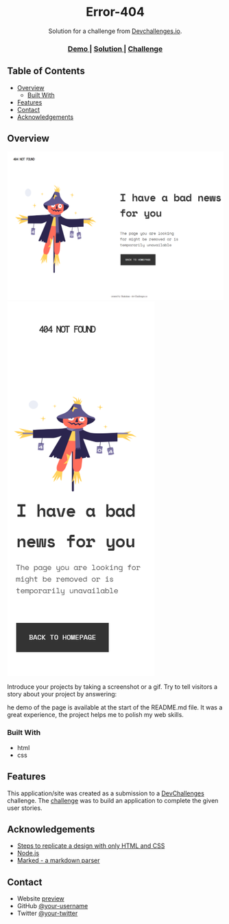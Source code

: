 <!-- Please update value in the {}  -->

<h1 align="center">Error-404</h1>

<div align="center">
   Solution for a challenge from  <a href="http://devchallenges.io" target="_blank">Devchallenges.io</a>.
</div>

<div align="center">
  <h3>
    <a href="https://{your-demo-link.your-domain}">
      Demo
    </a>
    <span> | </span>
    <a href="https://{your-url-to-the-solution}">
      Solution
    </a>
    <span> | </span>
    <a href="https://devchallenges.io/challenges/wBunSb7FPrIepJZAg0sY">
      Challenge
    </a>
  </h3>
</div>

<!-- TABLE OF CONTENTS -->

## Table of Contents

- [Overview](#overview)
  - [Built With](#built-with)
- [Features](#features)
- [Contact](#contact)
- [Acknowledgements](#acknowledgements)

<!-- OVERVIEW -->

## Overview
![screenshot](https://raw.githubusercontent.com/Shahshan20/Shahshan20.Error-404/main/404-not-found-master/computer.PNG)
![screenshot](https://raw.githubusercontent.com/Shahshan20/Shahshan20.Error-404/main/404-not-found-master/mobile.PNG)


Introduce your projects by taking a screenshot or a gif. Try to tell visitors a story about your project by answering:

he demo of the page is available at the start of the README.md file. It was a great experience, the project helps me to polish my web skills.

### Built With
<ul>
   <li>html</li>
   <li>css</li>
   </ul>

## Features

<!-- List the features of your application or follow the template. Don't share the figma file here :) -->

This application/site was created as a submission to a [DevChallenges](https://devchallenges.io/challenges) challenge. The [challenge](https://devchallenges.io/challenges/wBunSb7FPrIepJZAg0sY) was to build an application to complete the given user stories.


## Acknowledgements

<!-- This section should list any articles or add-ons/plugins that helps you to complete the project. This is optional but it will help you in the future. For exmpale -->

- [Steps to replicate a design with only HTML and CSS](https://devchallenges-blogs.web.app/how-to-replicate-design/)
- [Node.js](https://nodejs.org/)
- [Marked - a markdown parser](https://github.com/chjj/marked)

## Contact

- Website [preview](https://shahshan20.github.io/Shahshan20.Error-404//404-not-found-master/index.html})
- GitHub [@your-username](https://{github.com/your-usermame})
- Twitter [@your-twitter](https://{twitter.com/your-username})
